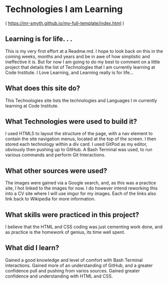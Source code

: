 # Technologies I am Learning
( https://mr-smyth.github.io/my-full-template/index.html )

## Learning is for life. . .

This is my very first effort at a Readme.md. I hope to look back on this in the coming weeks, months and years and be in awe of how simplistic and ineffective it is. But for now I am going to do my best to comment on a little project that details the list of Technologies that I am currently learning at Code Institute. I Love Learning, and Learning really is for life...

## What does this site do?

This Technologies site lists the technologies and Languages I m currently learning at Code Institute.


## What Technologies were used to build it?

I used HTML5 to layout the structure of the page, with a nav element to contain the site navigation menus, located at the top of the screen.
I then stored each technology within a div card.
I used GitPod as my editor, obviously then pushing up to GitHub.
A Bash Terminal was used, to run various commands and perform Git Interactions.

## What other sources were used?

The images were gained via a Google search, and, as this was a practice site, I hot linked to the images for now.
I do however intend reworking this into a CV site where I will use imgur for my images.
Each of the links also link back to Wikipedia for more information.


## What skills were practiced in this project?

I believe that the HTML and CSS coding was just cementing work done, and as practice is the homework of genius, its time well spent.

## What did I learn?

Gained a good knowledge and level of comfort with Bash Terminal interactions.
Gained more of an understanding of GitHub, and a greater confidence pull and pushing from varios sources.
Gained greater confidence and understanding with HTML and CSS.
